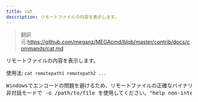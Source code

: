```yaml
---
title: cat
description: リモートファイルの内容を表示します。
---
```


>翻訳元:https://github.com/meganz/MEGAcmd/blob/master/contrib/docs/commands/cat.md

リモートファイルの内容を表示します。

使用法: `cat remotepath1 remotepath2 ...`
<pre>
Windowsでエンコードの問題を避けるため、リモートファイルの正確なバイナリ内容をローカルに出力したい場合は、
非対話モードで -o /path/to/file を使用してください。"help non-interactive" を参照してください
</pre>
